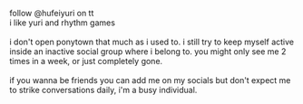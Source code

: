 follow @hufeiyuri on tt<br>i like yuri and rhythm games<br><br>i don't open ponytown that much as i used to. i still try to keep myself active inside an inactive social group where i belong to. you might only see me 2 times in a week, or just completely gone.<br><br>if you wanna be friends you can add me on my socials but don't expect me to strike conversations daily, i'm a busy individual.
